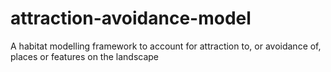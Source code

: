 # attraction-avoidance-model
A habitat modelling framework to account for attraction to, or avoidance of, places or features on the landscape
